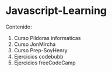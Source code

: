 # Javascript-Learning

Contenido:

1. Curso Pildoras informaticas
2. Curso JonMircha
3. Curso Prep-SoyHenry
4. Ejercicios codebubb
5. Ejercicios freeCodeCamp

